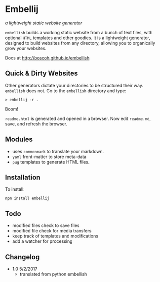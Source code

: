 
# Embellij

_a lightweight static website generator_

`embellish` builds a working static website from a bunch of text files, with optional `HTML` templates and other goodies. It is a lightweight generator, designed to build websites from any directory, allowing you to organically grow your websites.

Docs at <http://boscoh.github.io/embellish>


## Quick & Dirty Websites

Other generators dictate your directories to be structured their way. `embellish` does not. Go to the `embellish` directory and type:

    > embellij -r .

Boom! 

`readme.html` is generated and opened in a browser. Now edit `readme.md`, save, and refresh the browser.


## Modules

- uses `commonmark` to translate your markdown.
- `yaml` front-matter to store meta-data
- `pug` templates to generate HTML files.

## Installation

To install:

    npm install embellij

## Todo
- modified files check to save files
- modified file check for media transfers
- keep track of templates and modifications
- add a watcher for processing

## Changelog

- 1.0 5/2/2017
    + translated from python embellish
